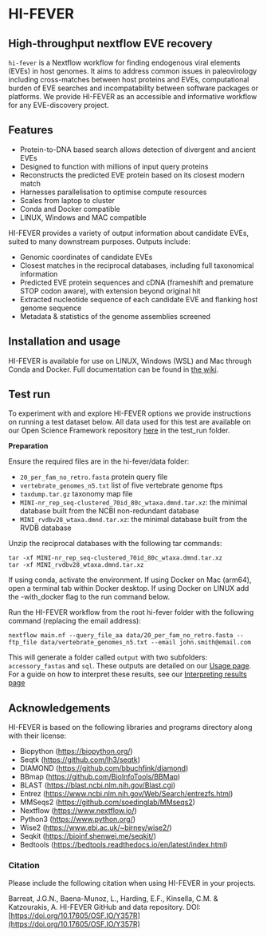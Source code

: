 # HI-FEVER

## **Hi**gh-throughput next**f**low **EVE** **r**ecovery
`hi-fever` is a Nextflow workflow for finding endogenous viral elements (EVEs) in host genomes. It aims to address common issues in paleovirology including cross-matches between host proteins and EVEs, computational burden of EVE searches and incompatability between software packages or platforms. We provide HI-FEVER as an accessible and informative workflow for any EVE-discovery project.

## Features

- Protein-to-DNA based search allows detection of divergent and ancient EVEs
- Designed to function with millions of input query proteins
- Reconstructs the predicted EVE protein based on its closest modern match
- Harnesses parallelisation to optimise compute resources
- Scales from laptop to cluster
- Conda and Docker compatible
- LINUX, Windows and MAC compatible

HI-FEVER provides a variety of output information about candidate EVEs, suited to many downstream purposes. Outputs include:
- Genomic coordinates of candidate EVEs
- Closest matches in the reciprocal databases, including full taxonomical information
- Predicted EVE protein sequences and cDNA (frameshift and premature STOP codon aware), with extension beyond original hit
- Extracted nucleotide sequence of each candidate EVE and flanking host genome sequence
- Metadata & statistics of the genome assemblies screened

## Installation and usage

HI-FEVER is available for use on LINUX, Windows (WSL) and Mac through Conda and Docker. Full documentation can be found in [the wiki](https://github.com/PaleovirologyLab/hi-fever/wiki).

## Test run
To experiment with and explore HI-FEVER options we provide instructions on running a test dataset below. All data used for this test are available on our Open Science Framework repository [here](https://osf.io/y357r/) in the test_run folder.

**Preparation**

Ensure the required files are in the hi-fever/data folder:
* `20_per_fam_no_retro.fasta` protein query file
* `vertebrate_genomes_n5.txt` list of five vertebrate genome ftps
* `taxdump.tar.gz` taxonomy map file
* `MINI-nr_rep_seq-clustered_70id_80c_wtaxa.dmnd.tar.xz`: the minimal database built from the NCBI non-redundant database
* `MINI_rvdbv28_wtaxa.dmnd.tar.xz`: the minimal database built from the RVDB database

Unzip the reciprocal databases with the following tar commands:
```
tar -xf MINI-nr_rep_seq-clustered_70id_80c_wtaxa.dmnd.tar.xz
tar -xf MINI_rvdbv28_wtaxa.dmnd.tar.xz
```

If using conda, activate the environment. If using Docker on Mac (arm64), open a terminal tab within Docker desktop. If using Docker on LINUX add the -with_docker flag to the run command below.

Run the HI-FEVER workflow from the root hi-fever folder with the following command (replacing the email address):

`nextflow main.nf --query_file_aa data/20_per_fam_no_retro.fasta --ftp_file data/vertebrate_genomes_n5.txt --email john.smith@email.com`

This will generate a folder called `output` with two subfolders: `accessory_fastas` and `sql`. These outputs are detailed on our [Usage page](https://github.com/PaleovirologyLab/hi-fever/wiki/Usage). For a guide on how to interpret these results, see our [Interpreting results page](https://github.com/PaleovirologyLab/hi-fever/wiki/Interpreting-results)

## Acknowledgements
HI-FEVER is based on the following libraries and programs directory along with their license:
- Biopython (https://biopython.org/)
- Seqtk (https://github.com/lh3/seqtk)
- DIAMOND (https://github.com/bbuchfink/diamond)
- BBmap (https://github.com/BioInfoTools/BBMap)
- BLAST (https://blast.ncbi.nlm.nih.gov/Blast.cgi)
- Entrez (https://www.ncbi.nlm.nih.gov/Web/Search/entrezfs.html)
- MMSeqs2 (https://github.com/soedinglab/MMseqs2)
- Nextflow (https://www.nextflow.io/)
- Python3 (https://www.python.org/)
- Wise2 (https://www.ebi.ac.uk/~birney/wise2/)
- Seqkit (https://bioinf.shenwei.me/seqkit/)
- Bedtools (https://bedtools.readthedocs.io/en/latest/index.html)

### Citation
Please include the following citation when using HI-FEVER in your projects.

Barreat, J.G.N., Baena-Munoz, L., Harding, E.F., Kinsella, C.M. \& Katzourakis, A. HI-FEVER GitHub and data repository. DOI: [https://doi.org/10.17605/OSF.IO/Y357R](https://doi.org/10.17605/OSF.IO/Y357R)
